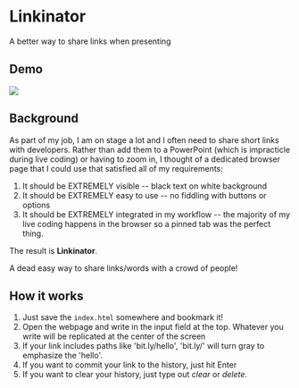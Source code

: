 # Linkinator
A better way to share links when presenting

## Demo
![](https://media.giphy.com/media/l378gVaWfDgDECtYk/giphy.gif)

## Background
As part of my job, I am on stage a lot and I often need to share short links with developers.
Rather than add them to a PowerPoint (which is impracticle during live coding) or having to zoom in, I thought of a dedicated browser page that I could use that satisfied all of my requirements:

1. It should be EXTREMELY visible -- black text on white background
2. It should be EXTREMELY easy to use -- no fiddling with buttons or options
3. It should be EXTREMELY integrated in my workflow -- the majority of my live coding happens in the browser so a pinned tab was the perfect thing.

The result is **Linkinator**.

A dead easy way to share links/words with a crowd of people!

## How it works

1. Just save the `index.html` somewhere and bookmark it!
2. Open the webpage and write in the input field at the top. Whatever you write will be replicated at the center of the screen
3. If your link includes paths like 'bit.ly/hello', 'bit.ly/' will turn gray to emphasize the 'hello'.
4. If you want to commit your link to the history, just hit <key>Enter</key>
5. If you want to clear your history, just type out *clear* or *delete*.
